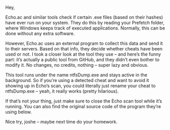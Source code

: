 Hey,

Echo.ac and similar tools check if certain .exe files (based on their hashes) have ever run on your system. They do this by reading your Prefetch folder, where Windows keeps track of executed applications. Normally, this can be done without any extra software.

However, Echo.ac uses an external program to collect this data and send it to their servers. Based on that info, they decide whether cheats have been used or not. I took a closer look at the tool they use – and here’s the funny part: it’s actually a public tool from GitHub, and they didn’t even bother to modify it. No changes, no credits, nothing – super lazy and obvious.

This tool runs under the name ntfsDump.exe and stays active in the background. So if you’re using a detected cheat and want to avoid it showing up in Echo’s scan, you could literally just rename your cheat to ntfsDump.exe – yeah, it really works (pretty hilarious).

If that’s not your thing, just make sure to close the Echo scan tool while it’s running. You can also find the original source code of the program they’re using below.

Nice try, joshe – maybe next time do your homework.


